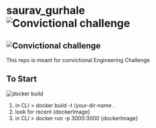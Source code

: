 # saurav_gurhale  ![Convictional challenge](https://img.shields.io/badge/convictional-challenge-brightgreen.svg) 
 ## ![Convictional challenge](https://img.shields.io/badge/convictional-challenge-brightgreen.svg) 

This repo is meant for convictional Engineering Challenge 

## To Start

![docker build](https://img.shields.io/badge/docker-build-blue.svg) 

1) in CLI > docker build -t /your-dir-name .
2) look for recent {dockerImage} 
3) in CLI > docker run -p 3000:3000 {dockerImage}
